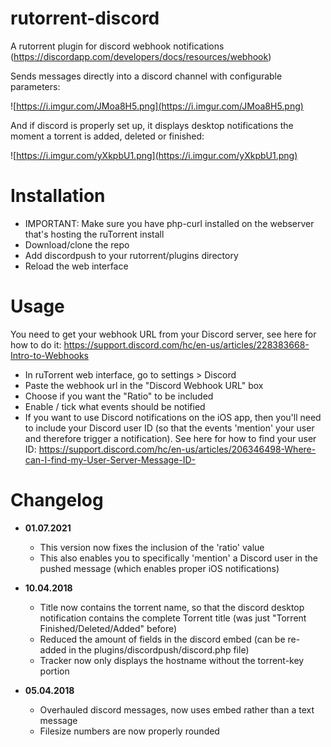 # rutorrent-discord
A rutorrent plugin for discord webhook notifications (https://discordapp.com/developers/docs/resources/webhook)

Sends messages directly into a discord channel with configurable parameters:

![https://i.imgur.com/JMoa8H5.png](https://i.imgur.com/JMoa8H5.png)

And if discord is properly set up, it displays desktop notifications the moment a torrent is added, deleted or finished:

![https://i.imgur.com/yXkpbU1.png](https://i.imgur.com/yXkpbU1.png)

# Installation

* IMPORTANT: Make sure you have php-curl installed on the webserver that's hosting the ruTorrent install
* Download/clone the repo
* Add discordpush to your rutorrent/plugins directory
* Reload the web interface

# Usage
You need to get your webhook URL from your Discord server, see here for how to do it: https://support.discord.com/hc/en-us/articles/228383668-Intro-to-Webhooks
* In ruTorrent web interface, go to settings > Discord
* Paste the webhook url in the "Discord Webhook URL" box
* Choose if you want the "Ratio" to be included
* Enable / tick what events should be notified
* If you want to use Discord notifications on the iOS app, then you'll need to include your Discord user ID (so that the events 'mention' your user and therefore trigger a notification). See here for how to find your user ID: https://support.discord.com/hc/en-us/articles/206346498-Where-can-I-find-my-User-Server-Message-ID-

# Changelog
* **01.07.2021**
  * This version now fixes the inclusion of the 'ratio' value
  * This also enables you to specifically 'mention' a Discord user in the pushed message (which enables proper iOS notifications)

* **10.04.2018**
  * Title now contains the torrent name, so that the discord desktop notification contains the complete Torrent title (was just "Torrent Finished/Deleted/Added" before)
  * Reduced the amount of fields in the discord embed (can be re-added in the plugins/discordpush/discord.php file)
  * Tracker now only displays the hostname without the torrent-key portion

* **05.04.2018**
  * Overhauled discord messages, now uses embed rather than a text message
  * Filesize numbers are now properly rounded
